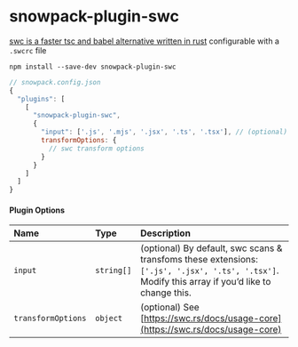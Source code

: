 # snowpack-plugin-swc

[swc is a faster tsc and babel alternative written in rust](https://swc.rs)
configurable with a `.swcrc` file

```
npm install --save-dev snowpack-plugin-swc
```

```js
// snowpack.config.json
{
  "plugins": [
    [
      "snowpack-plugin-swc",
      {
        "input": ['.js', '.mjs', '.jsx', '.ts', '.tsx'], // (optional) specify files for swc to transform
        transformOptions: {
          // swc transform options
        }
      }
    ]
  ]
}
```

#### Plugin Options

| Name               | Type       | Description                                                                                                                                        |
| :----------------- | :--------- | :------------------------------------------------------------------------------------------------------------------------------------------------- |
| `input`            | `string[]` | (optional) By default, swc scans & transfoms these extensions: `['.js', '.jsx', '.ts', '.tsx']`. Modify this array if you’d like to change this.   |
| `transformOptions` | `object`   | (optional) See [https://swc.rs/docs/usage-core](https://swc.rs/docs/usage-core)                                                                    |
